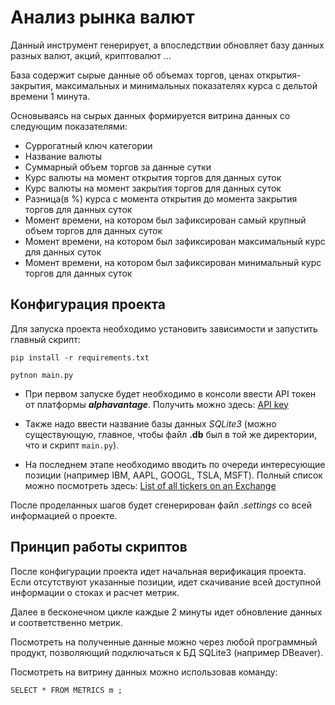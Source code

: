 # Анализ рынка валют

Данный инструмент генерирует, а впоследствии обновляет базу данных 
разных валют, акций, криптовалют ...

База содержит сырые данные об объемах торгов, ценах открытия-закрытия, 
максимальных и минимальных показателях курса с дельтой времени 1 минута.

Основываясь на сырых данных формируется витрина данных со следующим
показателями:

* Суррогатный ключ категории
* Название валюты
* Суммарный объем торгов за данные сутки
* Курс валюты на момент открытия торгов для данных суток
* Курс валюты на момент закрытия торгов для данных суток
* Разница(в %) курса с момента открытия до момента закрытия торгов для данных суток
* Момент времени, на котором был зафиксирован самый крупный объем торгов для данных суток
* Момент времени, на котором был зафиксирован максимальный курс для данных суток
* Момент времени, на котором был зафиксирован минимальный курс торгов для данных суток

## Конфигурация проекта

Для запуска проекта необходимо установить зависимости и запустить главный скрипт:

``pip install -r requirements.txt``

``pytnon main.py``

- При первом запуске будет необходимо в консоли ввести API токен
от платформы ***alphavantage***. Получить можно здесь: 
[API key](https://www.alphavantage.co/support/#api-key)

- Также надо ввести название базы данных *SQLite3* (можно существующую,
 главное, чтобы файл **.db** был в той же директории, что и скрипт 
``main.py``).

- На последнем этапе необходимо вводить по очереди интересующие позиции (например
IBM, AAPL, GOOGL, TSLA, MSFT). Полный список можно посмотреть здесь:
[List of all tickers on an Exchange](https://www.alphavantage.co/query?function=LISTING_STATUS&apikey=demo)

После проделанных шагов будет сгенерирован файл *.settings* со всей информацией
о проекте.

## Принцип работы скриптов

После конфигурации проекта идет начальная верификация проекта.
Если отсутствуют указанные позиции, идет скачивание всей доступной
информации о стоках и расчет метрик.

Далее в бесконечном цикле каждые 2 минуты идет обновление данных
и соответственно метрик.

Посмотреть на полученные данные можно через любой программный 
продукт, позволяющий подключаться к БД SQLite3 (например DBeaver).

Посмотреть на витрину данных можно использовав команду:

``SELECT * FROM METRICS m ;``